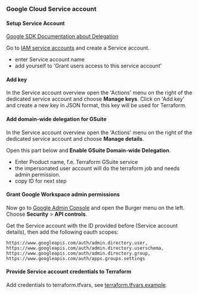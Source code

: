 ### Google Cloud Service account
#### **Setup Service Account**
[Google SDK Documentation about Delegation](https://developers.google.com/admin-sdk/directory/v1/guides/delegation)

Go to [IAM service accounts](https://console.developers.google.com/iam-admin/serviceaccounts) and create a Service account.
* enter Service account name
* add yourself to 'Grant users access to this service account'

#### **Add key**
In the Service account overview open the 'Actions' menu on the right of the dedicated service account and choose **Manage keys**.
Click on 'Add key' and create a new key in JSON format, this key will be used for Terraform.

#### **Add domain-wide delegation for GSuite**
In the Service account overview open the 'Actions' menu on the right of the dedicated service account and choose **Manage details**.

Open this part below and **Enable GSuite Domain-wide Delegation**.
* Enter Product name, f.e. Terraform GSuite service
* the impersonated user account will do the terraform job and needs admin permission.
* copy ID for next step

#### **Grant Google Workspace admin permissions**
Now go to [Google Admin Console](https://admin.google.com) and open the Burger menu on the left. Choose **Security** > **API controls**.

Get the Service account with the ID provided before (Service account details), then add the following oauth scopes:
```
https://www.googleapis.com/auth/admin.directory.user, https://www.googleapis.com/auth/admin.directory.userschema, https://www.googleapis.com/auth/admin.directory.group, https://www.googleapis.com/auth/apps.groups.settings
```

#### Provide Service account credentials to Terraform

Add credentials to terraform.tfvars, see [terraform.tfvars.example](terraform.tfvars.example).
